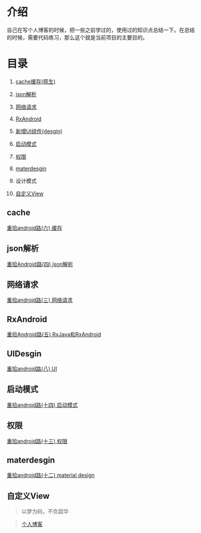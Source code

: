 # 介绍
自己在写个人博客的时候，把一些之前学过的，使用过的知识点总结一下。在总结的时候，需要代码练习，那么这个就是当前项目的主要目的。

# 目录
1. <a href="https://github.com/xiaoniudadi/blog_demo_android/tree/master/Cache_demo">cache缓存(原生)</a>
2. <a href="https://github.com/xiaoniudadi/blog_demo_android/tree/master/Json_demo">json解析</a>
3. <a href="https://github.com/xiaoniudadi/blog_demo_android/tree/master/Network_demo">网络请求</a>
4. <a href="https://github.com/xiaoniudadi/blog_demo_android/tree/master/RxAndroid_demo">RxAndroid</a>
5. <a href="https://github.com/xiaoniudadi/blog_demo_android/tree/master/UIDesgin_demo">新增UI组件(desgin)</a>
6. <a href="https://github.com/xiaoniudadi/blog_demo_android/tree/master/StartMode_demo">启动模式</a>
7. <a href="https://github.com/xiaoniudadi/blog_demo_android/tree/master/Permission_demo">权限</a>
8. <a href="https://github.com/xiaoniudadi/blog_demo_android/tree/master/MaterDesgin_demo">materdesgin</a>
9. 设计模式

10. <a href="https://github.com/xiaoniudadi/blog_demo_android/tree/master/SelfUI_demo">自定义View</a>



## cache

<a href="http://www.paulniu.com/2016/04/15/android-6-cache/">重拾android路(六) 缓存</a>

## json解析

<a href="http://www.paulniu.com/2016/02/29/android-4-json/">重拾Android路(四) json解析</a>

## 网络请求

<a href="http://www.paulniu.com/2016/02/19/Android-3-network/">重拾android路(三) 网络请求</a>

## RxAndroid

<a href="http://www.paulniu.com/2016/03/23/android-5-rejava/">重拾Android路(五) RxJava和RxAndroid</a>

## UIDesgin

<a href="http://www.paulniu.com/2016/05/15/android-8-uiframework/">重拾android路(八) UI</a> 

## 启动模式

<a href="http://www.paulniu.com/2016/08/28/android-14-start-mode/">重拾android路(十四) 启动模式</a> 

## 权限

<a href="http://www.paulniu.com/2016/08/05/android-13-permission/">重拾android路(十三) 权限</a>

## materdesgin

<a href="http://www.paulniu.com/2016/07/20/android-12-materialdesign/">重拾android路(十二) material design</a> 

## 自定义View




> 以梦为码，不负韶华

> <a href="http://www.paulniu.com">个人博客</a>